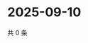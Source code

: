 # 2025-09-10

共 0 条

<!-- BEGIN ZHIHUQUESTIONS -->
<!-- 最后更新时间 Wed Sep 10 2025 04:12:08 GMT+0800 (China Standard Time) -->

<!-- END ZHIHUQUESTIONS -->
